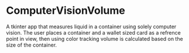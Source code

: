 # ComputerVisionVolume

A tkinter app that measures liquid in a container using solely computer vision. The user places a container and a wallet sized card as a refrence point in view, then using color tracking volume is calculated based on the size of the container.
